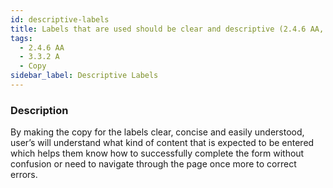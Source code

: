 ```yaml
---
id: descriptive-labels
title: Labels that are used should be clear and descriptive (2.4.6 AA, 3.3.2 A).
tags:
  - 2.4.6 AA
  - 3.3.2 A
  - Copy
sidebar_label: Descriptive Labels
---
```


### Description

By making the copy for the labels clear, concise and easily understood, user’s will understand what kind of content that is expected to be entered which helps them know how to successfully complete the form without confusion or need to navigate through the page once more to correct errors.
